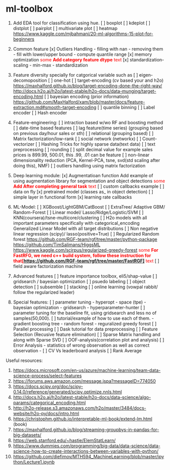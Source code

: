 # ml-toolbox

1. Add EDA tool for classification using hue.
	[ ] boxplot
	[ ] kdeplot
	[ ] distplot
	[ ] pairplot
	[ ] multivariate plot
	[ ] heatmap
		https://www.kaggle.com/mjbahmani/20-ml-algorithms-15-plot-for-beginners

2. Common feature
    [x] Outliers Handling
        - filling with nan
        - removing them
        - fill with lower/upper bound 
        - compute quantile range
    [x] memory optimization
    	<span style="color:red">some **Add category feature dtype** text</span>
    [x] standardization-scaling
    	- min-max
    	- standardization
  
  
    
3. Feature diversity specially for catgorical variable such as 
	[ ] eigen-decomoposition
	[ ] one-hot
	[ ] target-encoding (cv based your and h2o)
        https://maxhalford.github.io/blog/target-encoding-done-the-right-way/
        http://docs.h2o.ai/h2o/latest-stable/h2o-docs/data-munging/target-encoding.html
	[ ] bayesian encoding (prior information) 
		https://github.com/MaxHalford/xam/blob/master/docs/feature-extraction.md#smooth-target-encoding
	[ ] quantile binning
	[ ] Label encoder
	[ ] Hash encoder

4. Feature-engineering:
	[ ] intraction based w/wo RF and boosting method
	[ ] date-time based features
	[ ] lag feature(time series) (grouping based on previous day/hour sales or sth)
	[ ] relational (grouping based)
	[ ] Matrix factorization/low-rank
	[ ] social network (networkx)
	[ ] Count-vectorizer
	[ ] Hashing Tricks for highly sparse data(text data)
	[ ] text preprocessing
	[ ] rounding 
	[ ] split decimal value 
		for example sales prices is 899.99, 500.01, this .99, .01 can be feature
	[ ] non-linear dimensionality reduction (PCA, Kernel-PCA, tsne, svd(std scaling after doing this), NMF)
    [ ] outliers handling using matrix factorization




5. Deep learning module:
	[x] Augmentatioan function
		Add example of using augmentation library for segmentation and object detections
		<span style="color:red">some **Add After completing general task** text</span>
	[ ] custom callbacks example
	[ ] data on fly 
	[x] pretrained model (classes as_ in object detection)
	[ ] simple layer in functional form
	[x] learning rate callbacks


 


6. ML-Model:
	[ ] XGBoost/LightGBM/CatBoost
	[ ] ExtraTree/ Adaptive GBM/ Random-Forest
	[ ] Linear model/ Lasso/Ridge/Logistic/SVM
	[ ] KNN(coursera)/tsne-multicore/clustering
	[ ] H2o models with all important parameters specifically with categorical_encoding
		Generalized Linear Model with all target distributions
	[ ] Non negative linear regression (scipy)/ lasso(positive=True)
	[ ] Regularized Random forest
		https://github.com/RGF-team/rgf/tree/master/python-package
		https://github.com/TimSalimans/HiggsML
		https://www.kaggle.com/scirpus/regularized-greedy-forest
		<span style="color:red">some **For FastRFG, we need c++ build system, follow these instruction for that[https://github.com/RGF-team/rgf/tree/master/FastRGF]** text</span>
	[ ] field aware factorization machine


7. Advanced features
    [ ] feature importance toolbox, eli5/shap-value
    [ ] gridsearch / bayesian optimization
    [ ] psuedo labeling
    [ ] object detection
    [ ] subsemble
    [ ] stacking
    [ ] online learning (vowpal rabbit/ follow the regularized leader)

  

8. Special features:
	[ ] parameter tuning
		- hyperopt
		- space (tpe)
		- bayesian optimization
		- gridsearch
		- hyperparameter-hunter
	[ ] parameter tuning for the baseline fit, using gridsearch and less no of samples(50,000).
    [ ] tutorial/example of how to use each of them.
    	- gradient boosting tree
    	- random forest
    	- reguralized greedy forest
    [ ] Parallel processing
    [ ] Dask tutorial for data preprocessing
    [ ] Feature Selection (Recusive feature elimination)
    [ ] Sparse Matrix handling and along with Sparse SVD
    [ ] OOF-analysis(correlation plot and analysis)
    [ ] Error Analysis
    	- statistics of wrong observation as well as correct observation
    	- 
    [ ] CV Vs leaderboard analysis
    [ ] Rank Average




Useful resources:
1. https://docs.microsoft.com/en-us/azure/machine-learning/team-data-science-process/select-features
2. https://forums.aws.amazon.com/message.jspa?messageID=774050
3. https://docs.scipy.org/doc/scipy-0.14.0/reference/generated/scipy.optimize.nnls.html
4. http://docs.h2o.ai/h2o/latest-stable/h2o-docs/data-science/algo-params/categorical_encoding.html
5. http://h2o-release.s3.amazonaws.com/h2o/master/3484/docs-website/h2o-py/docs/intro.html
6. https://christophm.github.io/interpretable-ml-book/extend-lm.html (book)
7. https://maxhalford.github.io/blog/streaming-groupbys-in-pandas-for-big-datasets/
8. https://web.stanford.edu/~hastie/ElemStatLearn/
9. https://www.dummies.com/programming/big-data/data-science/data-science-how-to-create-interactions-between-variables-with-python/
10. https://github.com/diefimov/MTH594_MachineLearning/blob/master/ipython/Lecture1.ipynb




